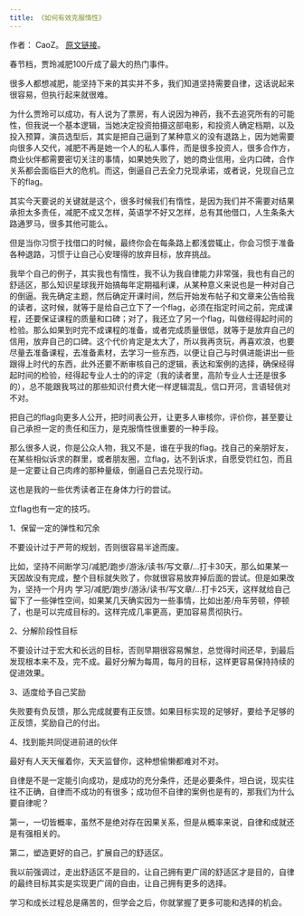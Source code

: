 ```yaml
---
title: 《如何有效克服惰性》
---
```

作者： CaoZ。 [原文链接](https://mp.weixin.qq.com/s/VldgHaPzo3KkKcdzRrou1w)。

春节档，贾玲减肥100斤成了最大的热门事件。

很多人都想减肥，能坚持下来的其实并不多，我们知道坚持需要自律，这话说起来很容易，但执行起来就很难。

为什么贾玲可以成功，有人说为了票房，有人说因为神药，我不去追究所有的可能性，但我说一个基本逻辑，当她决定投资拍摄这部电影，和投资人确定档期，以及投入预算，演员选型后，其实是把自己逼到了某种意义的没有退路上，因为她需要向很多人交代，减肥不再是她一个人的私人事件，而是很多投资人，很多合作方，商业伙伴都需要密切关注的事情，如果她失败了，她的商业信用，业内口碑，合作关系都会面临巨大的危机。而这，倒逼自己去全力兑现承诺，或者说，兑现自己立下的flag。

其实今天要说的关键就是这个，很多时候我们有惰性，是因为我们并不需要对结果承担太多责任，减肥不成又怎样，英语学不好又怎样，总有其他借口，人生条条大路通罗马，很多其他可能么。

但是当你习惯于找借口的时候，最终你会在每条路上都浅尝辄止，你会习惯于准备各种退路，习惯于让自己心安理得的放弃目标，放弃挑战。

我举个自己的例子，其实我也有惰性，我不认为我自律能力非常强，我也有自己的舒适区，那么知识星球我开始搞每年定期福利课，从某种意义来说也是一种对自己的倒逼。我先确定主题，然后确定开课时间，然后开始发布帖子和文章来公告给我的读者，这时候，就等于是给自己立下了一个flag，必须在指定时间之前，完成课程，还要保证课程的质量和口碑；对了，我还立了另一个flag，叫做经得起时间的检验。那么如果到时完不成课程的准备，或者完成质量很低，就等于是放弃自己的信用，放弃自己的口碑。这个代价肯定是太大了，所以我再贪玩，再喜欢浪，也要尽量去准备课程，去准备素材，去学习一些东西，以便让自己与时俱进能讲出一些跟得上时代的东西，此外还要不断审核自己的逻辑，表达和案例的选择，确保经得起时间的检验，经得起专业人士的的评定（我的读者里，高阶专业人士还是很多的），总不能跟我骂过的那些知识付费大佬一样逻辑混乱，信口开河，言语轻佻对不对。

把自己的flag向更多人公开，把时间表公开，让更多人审核你，评价你，甚至要让自己承担一定的责任和压力，是克服惰性很重要的一种手段。

那么很多人说，你是公众人物，我又不是，谁在乎我的flag。找自己的亲朋好友，在某些相似诉求的群里，或者朋友圈，立flag，达不到诉求，自愿受罚红包，而且是一定要让自己肉疼的那种量级，倒逼自己去兑现行动。

这也是我的一些优秀读者正在身体力行的尝试。

立flag也有一定的技巧。

1、保留一定的弹性和冗余

不要设计过于严苛的规划，否则很容易半途而废。

比如，坚持不间断学习/减肥/跑步/游泳/读书/写文章/...打卡30天，那么如果某一天因故没有完成，整个目标就失败了，你就很容易放弃掉后面的尝试。但是如果改为，坚持一个月内 学习/减肥/跑步/游泳/读书/写文章/...打卡25天，这样就给自己留下了一些弹性空间，如果某几天确实因为一些事情，比如出差/舟车劳顿，停顿了，也是可以完成目标的。这样完成几率更高，更加容易贯彻执行。

2、分解阶段性目标

不要设计过于宏大和长远的目标，否则早期很容易懈怠，总觉得时间还早，到最后发现根本来不及，完不成。最好分解为每周，每月的目标，这样更容易保持持续的促进效果。

3、适度给予自己奖励

失败要有负反馈，那么完成就要有正反馈。如果目标实现的足够好，要给予足够的正反馈，奖励自己的付出。

4、找到能共同促进前进的伙伴

最好有人天天催着你，天天监督你，这种想偷懒都难对不对。

自律是不是一定能引向成功，是成功的充分条件，还是必要条件，坦白说，现实往往不正确，自律而不成功的有很多；成功但不自律的案例也是有的，那我们为什么要自律呢？

第一，一切皆概率，虽然不是绝对存在因果关系，但是从概率来说，自律和成就还是有强相关的。

第二，塑造更好的自己，扩展自己的舒适区。

我以前强调过，走出舒适区不是目的，让自己拥有更广阔的舒适区才是目的，自律的最终目标其实是实现更广阔的自由，让自己拥有更多的选择。

学习和成长过程总是痛苦的，但学会之后，你就掌握了更多可能和选择的机会。